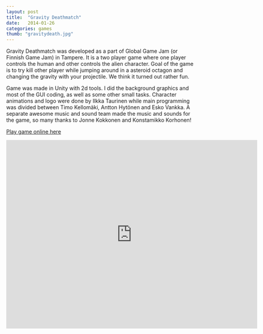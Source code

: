 ```yaml
---
layout: post
title:  "Gravity Deathmatch"
date:   2014-01-26
categories: games
thumb: "gravitydeath.jpg"
---
```


Gravity Deathmatch was developed as a part of Global Game Jam (or Finnish Game Jam) in Tampere. It is a two player game where one player controls the human and other controls the alien character. Goal of the game is to try kill other player while jumping around in a asteroid octagon and changing the gravity with your projectile. We think it turned out rather fun.

Game was made in Unity with 2d tools. I did the background graphics and most of the GUI coding, as well as some other small tasks. Character animations and logo were done by Ilkka Taurinen while main programming was divided between Timo Kellomäki, Antton Hytönen and Esko Vankka. A separate awesome music and sound team made the music and sounds for the game, so many thanks to Jonne Kokkonen and Konstamikko Korhonen!

[Play game online here]( https://dl.dropboxusercontent.com/u/37810967/gravitydeathmatch/webbuild.html)

<iframe allowfullscreen="" frameborder="0" height="503" src="https://www.youtube.com/embed/bOQ00bD84x4?feature=oembed" width="670"></iframe>


